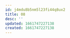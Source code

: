 ```yaml
---
id: j4mdu8b5nm5l23fi44q8ux2
title: 08
desc: ''
updated: 1661747227138
created: 1661747227138
---
```

